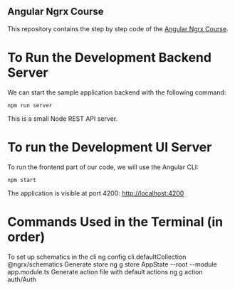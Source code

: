 
## Angular Ngrx Course

This repository contains the step by step code of the [Angular Ngrx Course](https://angular-university.io/course/angular-ngrx-course).

# To Run the Development Backend Server

We can start the sample application backend with the following command:

    npm run server

This is a small Node REST API server.

# To run the Development UI Server

To run the frontend part of our code, we will use the Angular CLI:

    npm start 

The application is visible at port 4200: [http://localhost:4200](http://localhost:4200)


# Commands Used in the Terminal (in order)
To set up schematics in the cli
    ng config cli.defaultCollection @ngrx/schematics
Generate store
    ng g store AppState --root --module app.module.ts
Generate action file with default actions
    ng g action auth/Auth

